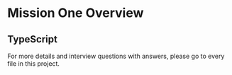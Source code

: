 # Mission One Overview

## TypeScript

For more details and interview questions with answers, please go to every file in this project.
